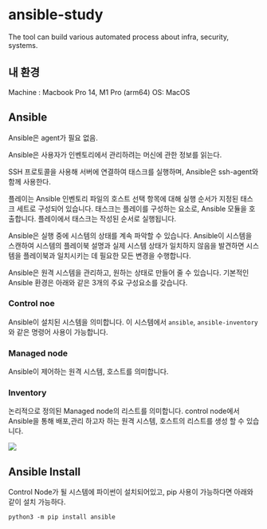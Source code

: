 # ansible-study
The tool can build various automated process about infra, security, systems.

## 내 환경

Machine : Macbook Pro 14, M1 Pro (arm64)
OS: MacOS

## Ansible

Ansible은 agent가 필요 없음. 

Ansible은 사용자가 인벤토리에서 관리하려는 머신에 관한 정보를 읽는다. 

SSH 프로토콜을 사용해 서버에 연결하여 태스크를 실행하며, Ansible은 ssh-agent와 함께 사용한다. 

플레이는 Ansible 인벤토리 파일의 호스트 선택 항목에 대해 실행 순서가 지정된 태스크 세트로 구성되어 있습니다. 태스크는 플레이를 구성하는 요소로, Ansible 모듈을 호출합니다. 플레이에서 태스크는 작성된 순서로 실행됩니다.  

Ansible은 실행 중에 시스템의 상태를 계속 파악할 수 있습니다. Ansible이 시스템을 스캔하여 시스템의 플레이북 설명과 실제 시스템 상태가 일치하지 않음을 발견하면 시스템을 플레이북과 일치시키는 데 필요한 모든 변경을 수행합니다. 

Ansible은 원격 시스템을 관리하고, 원하는 상태로 만들어 줄 수 있습니다. 기본적인 Ansible 환경은 아래와 같은 3개의 주요 구성요소를 갖습니다.

### Control noe

Ansible이 설치된 시스템을 의미합니다. 이 시스템에서 `ansible`, `ansible-inventory`와 같은 명령어 사용이 가능합니다. 

### Managed node

Ansible이 제어하는 원격 시스템, 호스트를 의미합니다.

### Inventory

논리적으로 정의된 Managed node의 리스트를 의미합니다. control node에서 Ansible을 통해 배포,관리 하고자 하는 원격 시스템, 호스트의 리스트를 생성 할 수 있습니다. 

![](https://docs.ansible.com/ansible/latest/_images/ansible_basic.svg)

## Ansible Install

Control Node가 될 시스템에 파이썬이 설치되어있고, pip 사용이 가능하다면 아래와 같이 설치 가능하다.

`python3 -m pip install ansible`

